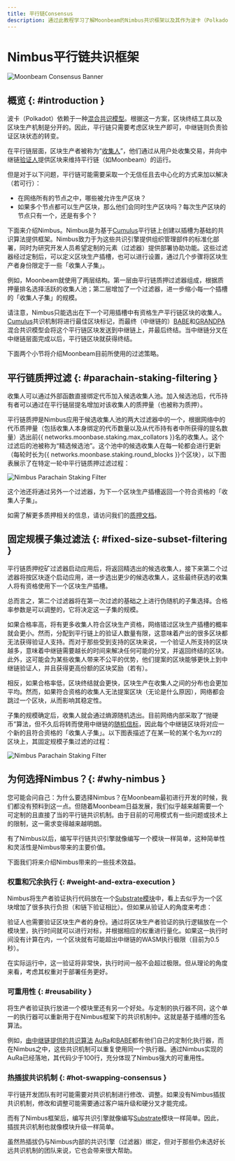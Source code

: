 ```yaml
---
title: 平行链Consensus
description: 通过此教程学习了解Moonbeam的Nimbus共识框架以及其作为波卡（Polkadot）共享安全模型的一部分的运作原理
---
```


# Nimbus平行链共识框架

![Moonbeam Consensus Banner](/images/consensus/consensus-banner.png)

## 概览 {: #introduction } 

波卡（Polkadot）依赖于一种[混合共识模型](https://wiki.polkadot.network/docs/learn-consensus)。根据这一方案，区块终结工具以及区块生产机制是分开的。因此，平行链只需要考虑区块生产即可，中继链则负责验证区块状态的转变。

在平行链层面，区块生产者被称为“[收集人](https://wiki.polkadot.network/docs/learn-collator)”，他们通过从用户处收集交易，并向中继链[验证人](https://wiki.polkadot.network/docs/learn-validator)提供区块来维持平行链（如Moonbeam）的运行。

但是对于以下问题，平行链可能需要采取一个无信任且去中心化的方式来加以解决（若可行）：

 - 在网络所有的节点之中，哪些被允许生产区块？
 - 如果多个节点都可以生产区块，那么他们会同时生产区块吗？每次生产区块的节点只有一个，还是有多个？

下面来介绍Nimbus。Nimbus是为基于[Cumulus](https://github.com/paritytech/cumulus)平行链上创建以插槽为基础的共识算法提供框架。Nimbus致力于为这些共识引擎提供组织管理部件的标准化部署，同时为研究开发人员希望定制的元素（过滤器）提供部署协助功能。这些过滤器经过定制后，可以定义区块生产插槽，也可以进行设置，通过几个步骤将区块生产者身份限定于一些「收集人子集」。

例如，Moonbeam就使用了两层结构。第一层由平行链质押过滤器组成，根据质押量排名选择活跃的收集人池；第二层增加了一个过滤器，进一步缩小每一个插槽的「收集人子集」的规模。

请注意，Nimbus只能选出在下一个可用插槽中有资格生产平行链区块的收集人。[Cumulus](https://wiki.polkadot.network/docs/build-cumulus#docsNav)共识机制将进行最佳区块标记，而最终（中继链的）[BABE](https://wiki.polkadot.network/docs/learn-consensus#babe)和[GRANDPA](https://wiki.polkadot.network/docs/learn-consensus#grandpa-finality-gadget)混合共识模型会将这个平行链区块发送到中继链上，并最后终结。当中继链分叉在中继链层面完成以后，平行链区块就获得终结。

下面两个小节将介绍Moonbeam目前所使用的过滤策略。

## 平行链质押过滤 {: #parachain-staking-filtering } 

收集人可以通过外部函数直接绑定代币加入候选收集人池。加入候选池后，代币持有者可以通过在平行链层提名增加对该收集人的质押量（也被称为质押）。

平行链质押是Nimbus应用于候选收集人池的两大过滤器中的一个，根据网络中的代币质押量（包括收集人本身绑定的代币数量以及从代币持有者中所获得的提名数量）选出前{{ networks.moonbase.staking.max_collators }}名的收集人。这个过滤后的池被称为“精选候选池”。这个池中的候选收集人在每一轮都会进行更新（每轮时长为{{ networks.moonbase.staking.round_blocks }}个区块），以下图表展示了在特定一轮中平行链质押过滤过程：

![Nimbus Parachain Staking Filter](/images/consensus/consensus-images1.png)

这个池还将通过另外一个过滤器，为下一个区块生产插槽返回一个符合资格的「收集人子集」。

如需了解更多质押相关的信息，请访问我们的[质押文档](/staking/overview/)。

## 固定规模子集过滤法 {: #fixed-size-subset-filtering } 

平行链质押挖矿过滤器启动应用后，将返回精选出的候选收集人，接下来第二个过滤器将按区块逐个启动应用，进一步选出更少的候选收集人，这些最终获选的收集人将有资格使用下一个区块生产插槽。

总而言之，第二个过滤器将在第一次过滤的基础之上进行伪随机的子集选择。合格率参数是可以调整的，它将决定这一子集的规模。

如果合格率高，将有更多收集人符合区块生产资格，网络错过区块生产插槽的概率就会更小。然而，分配到平行链上的验证人数量有限，这意味着产出的很多区块都无法获得验证人支持。而对于那些受到支持的区块来说，一个验证人所支持的区块越多，意味着中继链需要越长的时间来解决任何可能的分叉，并返回终结的区块。此外，这可能会为某些收集人带来不公平的优势，他们提案的区块能够更快上到中继链验证人，并且获得更高份额的区块奖励（若有）。

相反，如果合格率低，区块终结就会更快，区块生产在收集人之间的分布也会更加平均。然而，如果符合资格的收集人无法提案区块（无论是什么原因），网络都会跳过一个区块，从而影响其稳定性。

子集的规模确定后，收集人就会通过熵源随机选出。目前网络内部采取了“抛硬币”算法，但不久后将转而使用中继链的[随机信标](https://wiki.polkadot.network/docs/learn-randomness)，因此每个中继链区块将对应一个新的且符合资格的「收集人子集」。以下图表描述了在某一轮的某个名为`XYZ`的区块上，其固定规模子集过滤的过程：

![Nimbus Parachain Staking Filter](/images/consensus/consensus-images2.png)

## 为何选择Nimbus？{: #why-nimbus } 

您可能会问自己：为什么要选择Nimbus？在Moonbeam最初进行开发的时候，我们都没有预料到这一点。但随着Moonbeam日益发展，我们似乎越来越需要一个可定制的且直接了当的平行链共识机制。由于目前的可用模式有一些问题或技术上的限制，这一需求变得越来越明朗。

<!-- In the [relay chain provided consensus](https://github.com/paritytech/cumulus/blob/master/client/consensus/relay-chain/src/lib.rs), each node sees itself as a colator and can propose a parachain candidate block. It is then up to the relay chain to solve any possible forks and finalize a block. 

[AuRa](https://crates.io/crates/sc-consensus-aura) (short for authority-round) consensus mechanism is based on a known list of authorities that take turns to produce blocks in every slot. Each authority can propose only one block per slot and builds on top of the longest chain.-->

有了Nimbus以后，编写平行链共识引擎就像编写一个模块一样简单，这种简单性和灵活性是Nimbus带来的主要价值。

下面我们将来介绍Nimbus带来的一些技术效益。

### 权重和冗余执行 {: #weight-and-extra-execution } 

Nimbus将生产者验证执行代码放在一个[Substrate模块](https://substrate.dev/docs/en/knowledgebase/runtime/pallets)中，看上去似乎为一个区块增加了很多执行负担（和链下验证相比）。但如果从验证人的角度来考虑：

验证人也需要验证区块生产者的身份。通过将区块生产者验证的执行逻辑放在一个模块里，执行时间就可以进行对标，并根据相应的权重进行量化。如果这一执行时间没有计算在内，一个区块就有可能超出中继链的WASM执行极限（目前为0.5秒）。

在实际运行中，这一验证将非常快，执行时间一般不会超过极限。但从理论的角度来看，考虑其权重对于部署任务更好。

### 可重用性 {: #reusability } 

将生产者验证执行放进一个模块里还有另一个好处。与定制的执行器不同，这个单一的执行器可以重新用于在Nimbus框架下的共识机制中。这就是基于插槽的签名算法。

例如，[由中继链提供的共识算法](https://github.com/paritytech/cumulus/blob/master/client/consensus/relay-chain/src/lib.rs) [AuRa](https://crates.io/crates/sc-consensus-aura)和[BABE](https://crates.io/crates/sc-consensus-babe)都有他们自己的定制化执行器，而在Nimbus之中，这些共识机制可以重复使用同一个执行器。通过Nimbus实现的AuRa已经落地，其代码少于100行，充分体现了Nimbus强大的可重用性。

### 热插拔共识机制 {: #hot-swapping-consensus } 

平行链开发团队有时可能需要对共识机制进行修改、调整。如果没有Nimbus插拔共识机制，修改和调整可能需要通过客户端升级和硬分叉才能完成。

而有了Nimbus框架后，编写共识引擎就像编写[Substrate](https://substrate.dev/docs/en/knowledgebase/runtime/pallets)模块一样简单。因此，插拔共识机制也就像模块升级一样简单。

虽然热插拔仍与Nimbus内部的共识引擎（过滤器）绑定，但对于那些仍未选好长远共识机制的团队来说，它也会带来很大帮助。